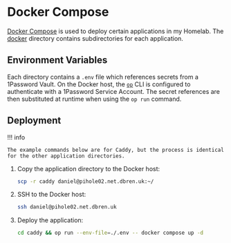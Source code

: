# Docker Compose

[Docker Compose](https://docs.docker.com/compose/) is used to deploy certain applications in my Homelab. The [docker](https://github.com/dbrennand/home-ops/tree/dev/docker) directory contains subdirectories for each application.

## Environment Variables

Each directory contains a `.env` file which references secrets from a 1Password Vault. On the Docker host, the [`op`](https://developer.1password.com/docs/cli/get-started/) CLI is configured to authenticate with a 1Password Service Account. The secret references are then substituted at runtime when using the `op run` command.

## Deployment

!!! info

    The example commands below are for Caddy, but the process is identical for the other application directories.

1. Copy the application directory to the Docker host:

    ```bash
    scp -r caddy daniel@pihole02.net.dbren.uk:~/
    ```

2. SSH to the Docker host:

    ```bash
    ssh daniel@pihole02.net.dbren.uk
    ```

3. Deploy the application:

    ```bash
    cd caddy && op run --env-file=./.env -- docker compose up -d
    ```
